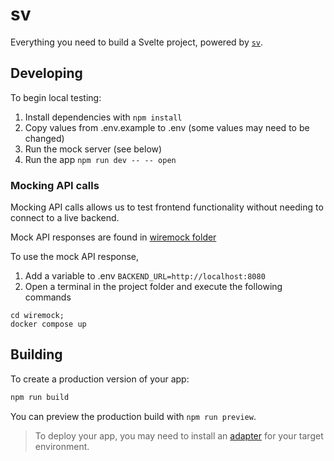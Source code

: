 # sv

Everything you need to build a Svelte project, powered by [`sv`](https://github.com/sveltejs/cli).

## Developing

To begin local testing:
1. Install dependencies with `npm install`
2. Copy values from .env.example to .env (some values may need to be changed)
3. Run the mock server (see below)
4. Run the app `npm run dev -- -- open`

### Mocking API calls
Mocking API calls allows us to test frontend functionality without needing to connect to a live backend.

Mock API responses are found in [wiremock folder](/wiremock/mappings)

To use the mock API response, 
1. Add a variable to .env
```BACKEND_URL=http://localhost:8080```
2. Open a terminal in the project folder and execute the following commands
```
cd wiremock;
docker compose up
```


## Building

To create a production version of your app:

```sh
npm run build
```

You can preview the production build with `npm run preview`.

> To deploy your app, you may need to install an [adapter](https://svelte.dev/docs/kit/adapters) for your target environment.
